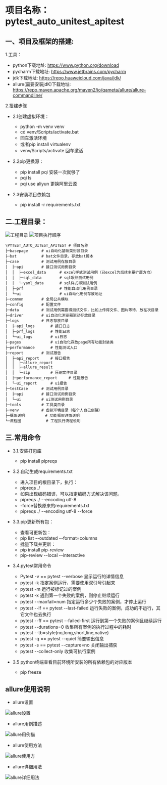 # 项目名称：pytest_auto_unitest_apitest

## 一、项目及框架的搭建:

1.工具：

- python下载地址: https://www.python.org/download
- pycharm下载地址: https://www.jetbrains.com/pycharm
- jdk下载地址: https://repo.huaweicloud.com/java/jdk/
- allure(需要安装jdK)下载地址: https://repo.maven.apache.org/maven2/io/qameta/allure/allure-commandline/

2.搭建步骤

- 2.1创建虚拟环境：
    - python -m venv venv
    - cd venv/Scripts/activate.bat
    - 回车激活环境
    - 或者pip install virtualenv
    - venv/Scripts/activate 回车激活
- 2.2pip更换源：
    - pip install pqi 安装一次就够了
    - pqi ls
    - pqi use aliyun 更换阿里云源

- 2.3安装项目依赖包
    - pip install -r requirements.txt

## 二.工程目录：

![工程目录](./流程图/工程目录.png)
![项目执行顺序](./流程图/项目执行顺序.png)

```text.
\PYTEST_AUTO_UITEST_APITEST # 项目名称
├─basepage      # ui自动化基础类封装目录 
├─bat           # bat文件目录，存放bat脚本
├─case          # 测试用例存放目录
│  ├─api        # 接口测试用例目录
│  │  ├─excel_data      # excel样式测试用例（已excel为后续主要扩展方向）
│  │  ├─sql_data        # sql眼熟测试用例
│  │  └─yaml_data       # sql样式得测试用例
│  ├─prf                # 性能自动化用例目录
│  └─ui                 # ui自动化用例存放地址
├─common        # 全局公共模块
├─config        # 配置文件
├─data          # 测试用例需要得测试文件，比如上传得文件、图片等待，放在次目录
├─driver        # ui自动化浏览器驱动存放目录
├─logs          # 日志存放目录
│  ├─api_logs       # 接口日志
│  ├─prf_logs       # 性能日志
│  └─ui_logs        # ui日志
├─pages             # ui自动化存放page所有功能封装类
├─performance       # 性能测试入口
├─report        # 测试报告
│  ├─api_report     # 接口报告
│  │  ├─allure_report
│  │  ├─allure_result
│  │  └─zip         # 压缩文件目录
│  ├─performance_report     # 性能报告
│  └─ui_report      # ui报告
├─testCase      # 测试用例目录
│  ├─api        # 接口测试用例目录
│  └─ui         # ui测试用例目录
├─tools         # 工具类目录
├─venv          # 虚拟环境目录（每个人自己创建）
├─框架说明         # 功能框架详情说明 
└─流程图           # 工程执行流程说明
```

## 三.常用命令

- 3.1.安装打包库
    - pip install pipreqs

- 3.2.自动生成requirements.txt
    - 进入项目的根目录下，执行：
    - pipreqs ./
    - 如果出现编码错误，可以指定编码方式解决该问题。
    - pipreqs ./ --encoding utf-8
    - -force替换原来的requirements.txt
    - pipreqs ./ --encoding utf-8 --force

- 3.3.pip更新所有包：
    - 查看可更新包：
    - pip list --outdated --format=columns
    - 批量下载并更新：
    - pip install pip-review
    - pip-review --local --interactive

- 3.4.pytest常用命令
    - Pytest -v == pytest --verbose 显示运行的详情信息
    - pytest -k 指定案例运行，需要使用双引号引起来
    - pytest -m 运行被标记过的案例
    - pytest -x 遇到第一个失败的案例，则停止继续运行
    - pytest --maxfail=num 指定运行多少个失败的案例，才停止运行
    - pytest --lf == pytest --last-failed 运行失败的案例，成功的不运行，其它文件也去执行
    - pytest --ff == pytest --failed-first 运行到第一个失败的案例且继续运行
    - pytest --durations=0 收集所有案例的执行过程中的耗时
    - pytest --tb=style(no,long,short,line,native)
    - pytest -q == pytest --quiet 简要输出信息
    - pytest -s == pytest --capture=no 关闭输出捕获
    - pytest --collect-only 收集可执行案例

- 3.5 python终端查看目前环境所安装的所有依赖包的对应版本
    - pip freeze

## allure使用说明

- allure设置

![allure设置](./流程图/allure设置.png)

- allure用例描述

![allure用例描](./流程图/allure用例描述.png)

- allure使用方法

![allure使用方](./流程图/allure使用方法.png)

- allure详细用法

![allure详细用法](./流程图/allure详细用法.png)
